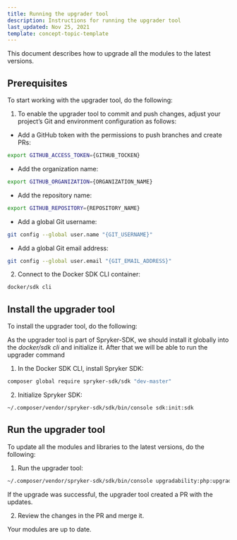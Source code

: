 ```yaml
---
title: Running the upgrader tool
description: Instructions for running the upgrader tool
last_updated: Nov 25, 2021
template: concept-topic-template
---
```

This document describes how to upgrade all the modules to the latest versions.

## Prerequisites

To start working with the upgrader tool, do the following:

1. To enable the upgrader tool to commit and push changes, adjust your project’s Git and environment configuration as follows:
  * Add a GitHub token with the permissions to push branches and create PRs:
  ```bash
  export GITHUB_ACCESS_TOKEN={GITHUB_TOCKEN}
  ```

  * Add the organization name:
  ```bash
  export GITHUB_ORGANIZATION={ORGANIZATION_NAME}
  ```

  * Add the repository name:
  ```bash
  export GITHUB_REPOSITORY={REPOSITORY_NAME}
  ```

  * Add a global Git username:
  ```bash
  git config --global user.name "{GIT_USERNAME}"
  ```

  * Add a global Git email address:
  ```bash
  git config --global user.email "{GIT_EMAIL_ADDRESS}"
  ```

2. Connect to the Docker SDK CLI container:
```bash
docker/sdk cli
```

## Install the upgrader tool

To install the upgrader tool, do the following:


As the upgrader tool is part of Spryker-SDK, we should install it globally into the *docker/sdk cli* and initialize it.
After that we will be able to run the upgrader command


1. In the Docker SDK CLI, install Spryker SDK:
```bash
composer global require spryker-sdk/sdk "dev-master"
```

2. Initialize Spryker SDK:
```bash
~/.composer/vendor/spryker-sdk/sdk/bin/console sdk:init:sdk
```

## Run the upgrader tool

To update all the modules and libraries to the latest versions, do the following:

1. Run the upgrader tool:
```bash
~/.composer/vendor/spryker-sdk/sdk/bin/console upgradability:php:upgrade
```

If the upgrade was successful, the upgrader tool created a PR with the updates.

2. Review the changes in the PR and merge it.

Your modules are up to date.
